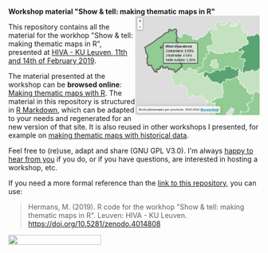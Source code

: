 **Workshop material "Show & tell: making thematic maps in R"**
<img align="right" width="250" height="200" src="data/leafletmap_screenshot_680x500.png">

This repository contains all the material for the workhop "Show & tell: making thematic maps in R", presented at [HIVA - KU Leuven, 11th and 14th of February 2019](https://mhermans.net/talk/2019-02-11-r-thematic-maps/).

The material presented at the workshop can be **browsed online**: [Making thematic maps with R](https://workshop.mhermans.net/thematic-maps-r/). The material in this repository is structured in [R Markdown](https://rmarkdown.rstudio.com/), which can be adapted to your needs and regenerated for an new version of that site. It is also reused in other workshops I presented, for example on [making thematic maps with historical data](https://mhermans.net/talk/2019-12-11-r-historical-maps/).

Feel free to (re)use, adapt and share (GNU GPL V3.0). I'm always [happy to hear from you](https://mhermans.net/#contact) if you do, or if you have questions, are interested in hosting a workshop, etc.

If you need a more formal reference than the [link to this repository](https://github.com/mhermans/thematic-maps-r), you can use:

> Hermans, M. (2019). R code for the workhop "Show & tell: making thematic maps in R". Leuven: HIVA - KU Leuven. https://doi.org/10.5281/zenodo.4014808

<a href = "https://doi.org/10.5281/zenodo.4014808"><img align="left" width="186" height="20" src="https://zenodo.org/badge/DOI/10.5281/zenodo.4014809.svg"></a>
